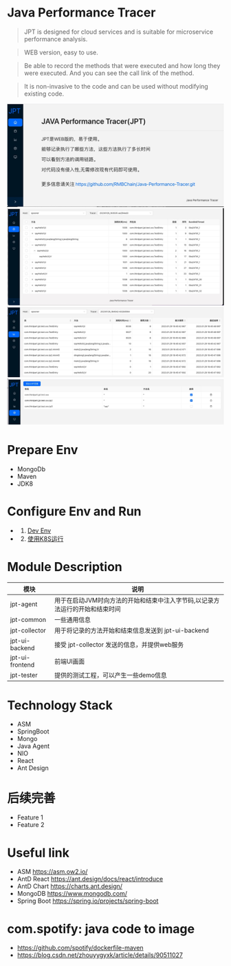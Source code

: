 # Java Performance Tracer

>JPT is designed for cloud services and is suitable for microservice performance analysis.

>WEB version, easy to use.

>Be able to record the methods that were executed and how long they were executed. And you can see the call link of the method.

>It is non-invasive to the code and can be used without modifying existing code.


![avatar](tutorial/pic/memo1.jpg)
![avatar](tutorial/pic/memo2.jpg)
![avatar](tutorial/pic/memo3.jpg)
![avatar](tutorial/pic/memo4.jpg)

# Prepare Env
- MongoDb
- Maven 
- JDK8

# Configure Env and Run
- 1. [Dev Env](tutorial/Env_DEV.md)
- 2. [使用K8S运行](tutorial/Env_K8S.md)

 
# Module Description
|  模块             |  说明  |
|  ----            | ----  |
| jpt-agent        | 用于在启动JVM时向方法的开始和结束中注入字节码,以记录方法运行的开始和结束时间 |
| jpt-common       | 一些通用信息 |
| jpt-collector    | 用于将记录的方法开始和结束信息发送到 jpt-ui-backend |
| jpt-ui-backend   | 接受 jpt-collector 发送的信息，并提供web服务 |
| jpt-ui-frontend  | 前端UI画面 |
| jpt-tester       | 提供的测试工程，可以产生一些demo信息 |

# Technology Stack
- ASM
- SpringBoot
- Mongo
- Java Agent
- NIO
- React
- Ant Design

# 后续完善
- Feature 1
- Feature 2

# Useful link
- ASM https://asm.ow2.io/
- AntD React https://ant.design/docs/react/introduce
- AntD Chart https://charts.ant.design/
- MongoDB  https://www.mongodb.com/
- Spring Boot https://spring.io/projects/spring-boot


# com.spotify: java code to image
- https://github.com/spotify/dockerfile-maven
- https://blog.csdn.net/zhouyygyxk/article/details/90511027
